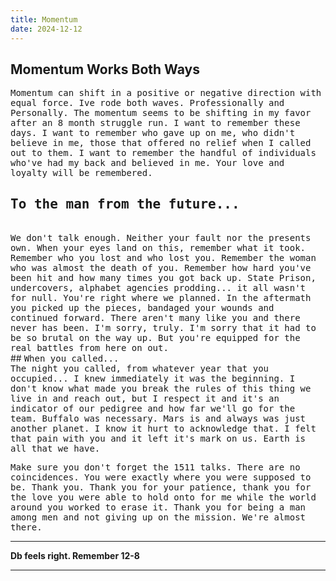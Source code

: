 ```yaml
---
title: Momentum
date: 2024-12-12
---
```


## Momentum Works Both Ways

<tt>Momentum can shift in a positive or negative direction with equal force. Ive rode both waves. Professionally and Personally. 
The momentum seems to be shifting in my favor after an 8 month struggle run. I want to remember these days. I want to remember who gave up on me, who didn't believe in me, those that offered no relief when I called out to them. I want to remember the handful of individuals who've had my back and believed in me. Your love and loyalty will be remembered.</tt>
<br>

##  <tt>To the man from the future... </tt>
<br>
<tt>We don't talk enough. Neither your fault nor the presents own. When your eyes land on this, remember what it took. Remember who you lost and who lost you. Remember the woman who was almost the death of you. Remember how hard you've been hit and how many times you got back up. State Prison, undercovers, alphabet agencies prodding... it all wasn't for null. You're right where we planned. In the aftermath you picked up the pieces, bandaged your wounds and continued forward. There aren't many like you and there never has been. I'm sorry, truly. I'm sorry that it had to be so brutal on the way up. But you're equipped for the real battles from here on out.</tt>
<br>
##  <tt>When you called...</tt>
<br>
<tt>The night you called, from whatever year that you occupied... I knew immediately it was the beginning. I don't know what made you break the rules of this thing we live in and reach out, but I respect it and it's an indicator of our pedigree and how far we'll go for the team. Buffalo was necessary. Mars is and always was just another planet. I know it hurt to acknowledge that. I felt that pain with you and it left it's mark on us. Earth is all that we have. 

Make sure you don't forget the 1511 talks. There are no coincidences. You were exactly where you were supposed to be. Thank you. Thank you for your patience, thank you for the love you were able to hold onto for me while the world around you worked to erase it. Thank you for being a man among men and not giving up on the mission. We're almost there.</tt>
<br>
<hr noshade>
<b> Db feels right. Remember 12-8 </b>

---

